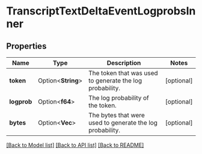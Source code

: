 # TranscriptTextDeltaEventLogprobsInner

## Properties

Name | Type | Description | Notes
------------ | ------------- | ------------- | -------------
**token** | Option<**String**> | The token that was used to generate the log probability.  | [optional]
**logprob** | Option<**f64**> | The log probability of the token.  | [optional]
**bytes** | Option<**Vec<i32>**> | The bytes that were used to generate the log probability.  | [optional]

[[Back to Model list]](../README.md#documentation-for-models) [[Back to API list]](../README.md#documentation-for-api-endpoints) [[Back to README]](../README.md)


